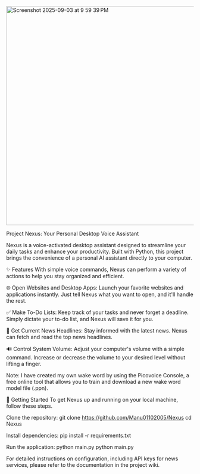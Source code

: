 <img width="1170" height="587" alt="Screenshot 2025-09-03 at 9 59 39 PM" src="https://github.com/user-attachments/assets/895ec77b-a7c7-4e9d-8460-0754db4ec02f" />

Project Nexus: Your Personal Desktop Voice Assistant

Nexus is a voice-activated desktop assistant designed to streamline your daily tasks and enhance your productivity. Built with Python, this project brings the convenience of a personal AI assistant directly to your computer.

✨ Features
With simple voice commands, Nexus can perform a variety of actions to help you stay organized and efficient.

🌐 Open Websites and Desktop Apps: Launch your favorite websites and applications instantly. Just tell Nexus what you want to open, and it'll handle the rest.

✅ Make To-Do Lists: Keep track of your tasks and never forget a deadline. Simply dictate your to-do list, and Nexus will save it for you.

📰 Get Current News Headlines: Stay informed with the latest news. Nexus can fetch and read the top news headlines.

🔊 Control System Volume: Adjust your computer's volume with a simple command. Increase or decrease the volume to your desired level without lifting a finger.

Note: I have created my own wake word by using the Picovoice Console, a free online tool that allows you to train and download a new wake word model file (.ppn).

🚀 Getting Started
To get Nexus up and running on your local machine, follow these steps.

Clone the repository:
git clone https://github.com/Manu01102005/Nexus
cd Nexus

Install dependencies:
pip install -r requirements.txt

Run the application:
python main.py
python main.py

For detailed instructions on configuration, including API keys for news services, please refer to the documentation in the project wiki.


